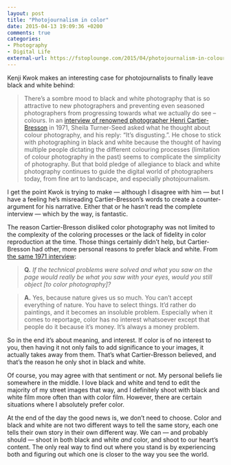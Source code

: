 ```yaml
---
layout: post
title: "Photojournalism in color"
date: 2015-04-13 19:09:36 +0200
comments: true
categories: 
- Photography
- Digital Life
external-url: https://fstoplounge.com/2015/04/photojournalism-in-colour/
---
```


Kenji Kwok makes an interesting case for photojournalists to finally leave black and white behind:

> There’s a sombre mood to black and white photography that is so attractive to new photographers and preventing even seasoned photographers from progressing towards what we actually do see – colours. In an [interview of renowned photographer Henri Cartier-Bresson](http://lens.blogs.nytimes.com/2013/06/21/cartier-bresson-there-are-no-maybes/) in 1971, Sheila Turner-Seed asked what he thought about colour photography, and his reply: “It’s disgusting.”. He chose to stick with photographing in black and white because the thought of having multiple people dictating the different colouring processes (limitation of colour photography in the past) seems to complicate the simplicity of photography. But that bold pledge of allegiance to black and white photography continues to guide the digital world of photographers today, from fine art to landscape, and especially photojournalism.

I get the point Kwok is trying to make — although I disagree with him — but I have a feeling he’s misreading Cartier-Bresson’s words to create a counter-argument for his narrative. Either that or he hasn’t read the complete interview — which by the way, is fantastic.

The reason Cartier-Bresson disliked color photography was not limited to the complexity of the coloring processes or the lack of fidelity in color reproduction at the time. Those things certainly didn’t help, but Cartier-Bresson had other, more personal reasons to prefer black and white. From [the same 1971 interview](http://lens.blogs.nytimes.com/2013/06/21/cartier-bresson-there-are-no-maybes/):

> **Q.** _If the technical problems were solved and what you saw on the page would really be what you saw with your eyes, would you still object [to color photography]?_

> **A.** Yes, because nature gives us so much. You can’t accept everything of nature. You have to select things. It’d rather do paintings, and it becomes an insoluble problem. Especially when it comes to reportage, color has no interest whatsoever except that people do it because it’s money. It’s always a money problem.

So in the end it’s about meaning, and interest. If color is of no interest to you, then having it not only fails to add significance to your images, it actually takes away from them. That’s what Cartier-Bresson believed, and that’s the reason he only shot in black and white.

Of course, you may agree with that sentiment or not. My personal beliefs lie somewhere in the middle. I love black and white and tend to edit the majority of my street images that way, and I definitely shoot with black and white film more often than with color film. However, there are certain situations where I absolutely prefer color. 

At the end of the day the good news is, we don’t need to choose. Color and black and white are not two different ways to tell the same story, each one tells their own story in their own different way. We can — and probably should — shoot in both black and white _and_ color, and shoot to our heart’s content. The only real way to find out where you stand is by experiencing both and figuring out which one is closer to the way you see the world.